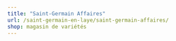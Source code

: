 ```yaml
---
title: "Saint-Germain Affaires"
url: /saint-germain-en-laye/saint-germain-affaires/
shop: magasin de variétés
---
```

